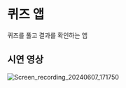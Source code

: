 # 퀴즈 앱

퀴즈를 풀고 결과를 확인하는 앱

## 시연 영상

![Screen_recording_20240607_171750](https://github.com/CodingVirus/Flutter_Study/assets/93506475/c1a47bfa-b3ef-437b-bc2e-4267f07fad7e)
